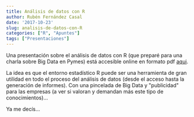 ```yaml
---
title: Análisis de datos con R
author: Rubén Fernández Casal
date: '2017-10-23'
slug: analisis-de-datos-con-R
categories: ["R", "Apuntes"]
tags: ["Presentaciones"]
---
```


Una presentación sobre el análisis de datos con R 
(que preparé para una charla sobre Big Data en Pymes) 
está accesible online en formato pdf [aqui](/post/presentaciones/AnalisisDatosR.pdf). 

La idea es que el entorno estadístico R
puede ser una herramienta de gran utilidad
en todo el proceso del análisis de datos
(desde el acceso hasta la generación de informes).
Con una pincelada de Big Data y "publicidad" para las empresas 
(a ver si valoran y demandan más este tipo de conocimientos)...

Ya me decís...
